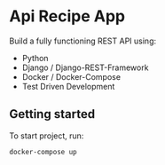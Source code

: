 # Api Recipe App

Build a fully functioning REST API using:

- Python
- Django / Django-REST-Framework
- Docker / Docker-Compose
- Test Driven Development

## Getting started
To start project, run:
```
docker-compose up
```
